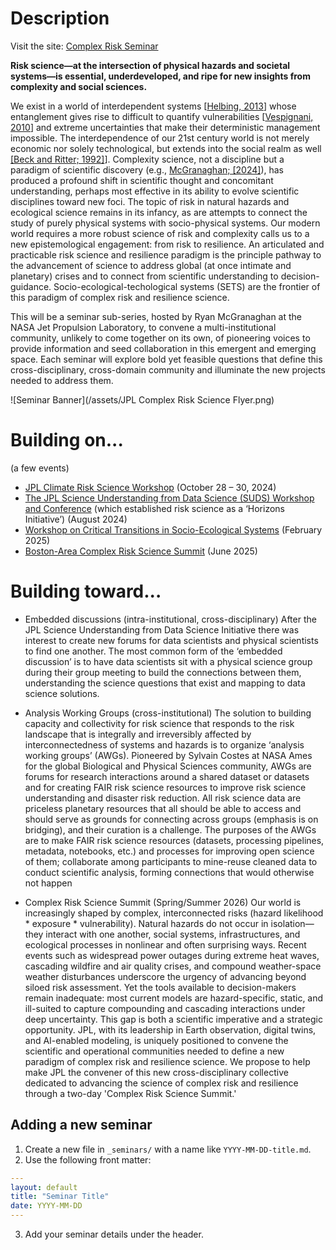 
# Description

<!--Visit the site: [Complex Risk Seminar](https://rmcgranaghan.github.io/complex-risk-seminar/)-->
<!--Visit the site: [Complex Risk Seminar](http://www.ryanmcgranaghan.com/complex-risk-seminar/)-->
Visit the site: [Complex Risk Seminar](https://risk-seminar.ryanmcgranaghan.com)


**Risk science—at the intersection of physical hazards and societal systems—is essential, underdeveloped, and ripe for new insights from complexity and social sciences.**

We exist in a world of interdependent systems [[Helbing, 2013](https://www.nature.com/articles/nature12047)] whose entanglement gives rise to difficult to quantify vulnerabilities [[Vespignani, 2010](https://pdodds.w3.uvm.edu/files/papers/others/2010/vespignani2010a.pdf)] and extreme uncertainties that make their deterministic management impossible. The interdependence of our 21st century world is not merely economic nor solely technological, but extends into the social realm as well [[Beck and Ritter; 1992]](https://www.goodreads.com/en/book/show/134443)]. Complexity science, not a discipline but a paradigm of scientific discovery (e.g., [McGranaghan; [2024]](https://link.springer.com/article/10.1007/s11214-024-01081-2)), has produced a profound shift in scientific thought and concomitant understanding, perhaps most effective in its ability to evolve scientific disciplines toward new foci.
The topic of risk in natural hazards and ecological science remains in its infancy, as are attempts to connect the study of purely physical systems with socio-physical systems. Our modern world requires a more robust science of risk and complexity calls us to a new epistemological engagement: from risk to resilience. An articulated and practicable risk science and resilience paradigm is the principle pathway to the advancement of science to address global (at once intimate and planetary) crises and to connect from scientific understanding to decision-guidance.
Socio-ecological-techological systems (SETS) are the frontier of this paradigm of complex risk and resilience science.

This will be a seminar sub-series, hosted by Ryan McGranaghan at the NASA Jet Propulsion Laboratory, to convene a multi-institutional community, unlikely to come together on its own, of pioneering voices to provide information and seed collaboration in this emergent and emerging space. Each seminar will explore bold yet feasible questions that define this cross-disciplinary, cross-domain community and illuminate the new projects needed to address them.

![Seminar Banner](/assets/JPL Complex Risk Science Flyer.png)

# Building on...

(a few events)
- [JPL Climate Risk Science Workshop](https://climatesciences.jpl.nasa.gov/events/20241028-workshop/index.html) (October 28 – 30, 2024)
- [The JPL Science Understanding from Data Science (SUDS) Workshop and Conference](https://sudsconf.com/index.html) (which established risk science as a ‘Horizons Initiative’) (August 2024)
- [Workshop on Critical Transitions in Socio-Ecological Systems](https://pcts.princeton.edu/events/2025/critical-transitions-socio-ecological-systems) (February 2025)
- [Boston-Area Complex Risk Science Summit](https://ai.northeastern.edu/event/boston-area-complex-risk-science-exploring-new-frontiers-and-a-new-community-for-understanding-risk) (June 2025)

# Building toward...

- Embedded discussions (intra-institutional, cross-disciplinary)
After the JPL Science Understanding from Data Science Initiative there was interest to create new forums for data scientists and physical scientists to find one another. The most common form of the ‘embedded discussion’ is to have data scientists sit with a physical science group during their group meeting to build the connections between them, understanding the science questions that exist and mapping to data science solutions.

- Analysis Working Groups (cross-institutional)
The solution to building capacity and collectivity for risk science that responds to the risk landscape that is integrally and irreversibly affected by interconnectedness of systems and hazards is to organize ‘analysis working groups’ (AWGs). Pioneered by Sylvain Costes at NASA Ames for the global Biological and Physical Sciences community, AWGs are forums for research interactions around a shared dataset or datasets and for creating FAIR risk science resources to improve risk science understanding and disaster risk reduction. All risk science data are priceless planetary resources that all should be able to access and should serve as grounds for connecting across groups (emphasis is on bridging), and their curation is a challenge. The purposes of the AWGs are to make FAIR risk science resources (datasets, processing pipelines, metadata, notebooks, etc.) and processes for improving open science of them; collaborate among participants to mine-reuse cleaned data to conduct scientific analysis, forming connections that would otherwise not happen

- Complex Risk Science Summit (Spring/Summer 2026)
Our world is increasingly shaped by complex, interconnected risks (hazard likelihood * exposure * vulnerability). Natural hazards do not occur in isolation—they interact with one another, social systems, infrastructures, and ecological processes in nonlinear and often surprising ways. Recent events such as widespread power outages during extreme heat waves, cascading wildfire and air quality crises, and compound weather-space weather disturbances underscore the urgency of advancing beyond siloed risk assessment. Yet the tools available to decision-makers remain inadequate: most current models are hazard-specific, static, and ill-suited to capture compounding and cascading interactions under deep uncertainty. This gap is both a scientific imperative and a strategic opportunity. JPL, with its leadership in Earth observation, digital twins, and AI-enabled modeling, is uniquely positioned to convene the scientific and operational communities needed to define a new paradigm of complex risk and resilience science. We propose to help make JPL the convener of this new cross-disciplinary collective dedicated to advancing the science of complex risk and resilience through a two-day 'Complex Risk Science Summit.'


## Adding a new seminar
1. Create a new file in `_seminars/` with a name like `YYYY-MM-DD-title.md`.
2. Use the following front matter:

```yaml
---
layout: default
title: "Seminar Title"
date: YYYY-MM-DD
---
```

3. Add your seminar details under the header.
